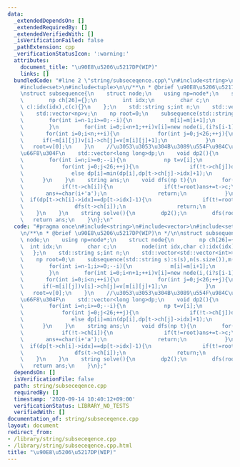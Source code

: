 ```yaml
---
data:
  _extendedDependsOn: []
  _extendedRequiredBy: []
  _extendedVerifiedWith: []
  _isVerificationFailed: false
  _pathExtension: cpp
  _verificationStatusIcon: ':warning:'
  attributes:
    document_title: "\u90E8\u5206\u5217DP(WIP)"
    links: []
  bundledCode: "#line 2 \"string/subseceqence.cpp\"\n#include<string>\n#include<vector>\n\
    #include<set>\n#include<tuple>\n\n/**\n * @brief \u90E8\u5206\u5217DP(WIP)\n */\n\
    \nstruct subsequence{\n    struct node;\n    using np=node*;\n    struct node{\n\
    \        np ch[26]={};\n        int idx;\n        char c;\n        node(int idx,char\
    \ c):idx(idx),c(c){}\n    };\n    std::string s;int n;\n    std::vector<std::vector<int>>m;\n\
    \    std::vector<np>v;\n    np root=0;\n    subsequence(std::string s):s(s),n(s.size()),m(n+1,std::vector<int>(26,-1)),v(n+1){\n\
    \        for(int i=n-1;i>=0;--i){\n            m[i]=m[i+1];\n            m[i][s[i]-'a']=i;\n\
    \        }\n        for(int i=0;i<n+1;++i)v[i]=new node(i,(i?s[i-1]:'#'));\n \
    \       for(int i=0;i<n;++i){\n            for(int j=0;j<26;++j){\n          \
    \      if(~m[i][j])v[i]->ch[j]=v[m[i][j]+1];\n            }\n        }\n     \
    \   root=v[0];\n    }\n    //\u3053\u3053\u304B\u3089\u554F\u984C\u3054\u3068\u306B\
    \u66F8\u304F\n    std::vector<long long>dp;\n    void dp2(){\n        dp.resize(n+1);\n\
    \        for(int i=n;i>=0;--i){\n            np t=v[i];\n            dp[i]=;\n\
    \            for(int j=0;j<26;++j){\n                if(!t->ch[j])dp[i]=1;\n \
    \               else dp[i]=min(dp[i],dp[t->ch[j]->idx]+1);\n            }\n  \
    \      }\n    }\n    string ans;\n    void dfs(np t){\n        for(int i=0;i<26;i++){\n\
    \            if(!t->ch[i]){\n                if(t!=root)ans+=t->c;\n         \
    \       ans+=char(i+'a');\n                return;\n            }\n          \
    \  if(dp[t->ch[i]->idx]==dp[t->idx]-1){\n                if(t!=root)ans+=t->c;\n\
    \                dfs(t->ch[i]);\n                return;\n            }\n    \
    \    }\n    }\n    string solve(){\n        dp2();\n        dfs(root);\n     \
    \   return ans;\n    }\n};\n"
  code: "#pragma once\n#include<string>\n#include<vector>\n#include<set>\n#include<tuple>\n\
    \n/**\n * @brief \u90E8\u5206\u5217DP(WIP)\n */\n\nstruct subsequence{\n    struct\
    \ node;\n    using np=node*;\n    struct node{\n        np ch[26]={};\n      \
    \  int idx;\n        char c;\n        node(int idx,char c):idx(idx),c(c){}\n \
    \   };\n    std::string s;int n;\n    std::vector<std::vector<int>>m;\n    std::vector<np>v;\n\
    \    np root=0;\n    subsequence(std::string s):s(s),n(s.size()),m(n+1,std::vector<int>(26,-1)),v(n+1){\n\
    \        for(int i=n-1;i>=0;--i){\n            m[i]=m[i+1];\n            m[i][s[i]-'a']=i;\n\
    \        }\n        for(int i=0;i<n+1;++i)v[i]=new node(i,(i?s[i-1]:'#'));\n \
    \       for(int i=0;i<n;++i){\n            for(int j=0;j<26;++j){\n          \
    \      if(~m[i][j])v[i]->ch[j]=v[m[i][j]+1];\n            }\n        }\n     \
    \   root=v[0];\n    }\n    //\u3053\u3053\u304B\u3089\u554F\u984C\u3054\u3068\u306B\
    \u66F8\u304F\n    std::vector<long long>dp;\n    void dp2(){\n        dp.resize(n+1);\n\
    \        for(int i=n;i>=0;--i){\n            np t=v[i];\n            dp[i]=;\n\
    \            for(int j=0;j<26;++j){\n                if(!t->ch[j])dp[i]=1;\n \
    \               else dp[i]=min(dp[i],dp[t->ch[j]->idx]+1);\n            }\n  \
    \      }\n    }\n    string ans;\n    void dfs(np t){\n        for(int i=0;i<26;i++){\n\
    \            if(!t->ch[i]){\n                if(t!=root)ans+=t->c;\n         \
    \       ans+=char(i+'a');\n                return;\n            }\n          \
    \  if(dp[t->ch[i]->idx]==dp[t->idx]-1){\n                if(t!=root)ans+=t->c;\n\
    \                dfs(t->ch[i]);\n                return;\n            }\n    \
    \    }\n    }\n    string solve(){\n        dp2();\n        dfs(root);\n     \
    \   return ans;\n    }\n};"
  dependsOn: []
  isVerificationFile: false
  path: string/subseceqence.cpp
  requiredBy: []
  timestamp: '2020-09-14 10:40:12+09:00'
  verificationStatus: LIBRARY_NO_TESTS
  verifiedWith: []
documentation_of: string/subseceqence.cpp
layout: document
redirect_from:
- /library/string/subseceqence.cpp
- /library/string/subseceqence.cpp.html
title: "\u90E8\u5206\u5217DP(WIP)"
---
```


